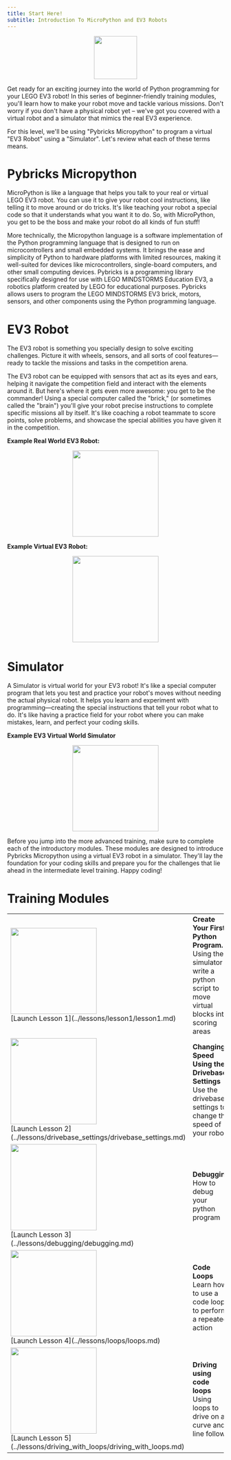 ```yaml
---
title: Start Here! 
subtitle: Introduction To MicroPython and EV3 Robots
---
```

<p  align="center"><img src="../../images/beginner.jpg" width=100></P>
Get ready for an exciting journey into the world of Python programming for your LEGO EV3 robot! In this series of beginner-friendly training modules, you'll learn how to make your robot move and tackle various missions. Don't worry if you don't have a physical robot yet – we've got you covered with a virtual robot and a simulator that mimics the real EV3 experience.

For this level, we'll be using "Pybricks Micropython" to program a virtual "EV3 Robot" using a "Simulator".  Let's review what each of these terms means.

# Pybricks Micropython
MicroPython is like a language that helps you talk to your real or virtual LEGO EV3 robot. You can use it to give your robot cool instructions, like telling it to move around or do tricks. It's like teaching your robot a special code so that it understands what you want it to do. So, with MicroPython, you get to be the boss and make your robot do all kinds of fun stuff!

More technically, the Micropython language is a software implementation of the Python programming language that is designed to run on microcontrollers and small embedded systems. It brings the ease and simplicity of Python to hardware platforms with limited resources, making it well-suited for devices like microcontrollers, single-board computers, and other small computing devices.  Pybricks is a programming library specifically designed for use with LEGO MINDSTORMS Education EV3, a robotics platform created by LEGO for educational purposes. Pybricks allows users to program the LEGO MINDSTORMS EV3 brick, motors, sensors, and other components using the Python programming language.

# EV3 Robot
The EV3 robot is something you specially design to solve exciting challenges. Picture it with wheels, sensors, and all sorts of cool features—ready to tackle the missions and tasks in the competition arena.

The EV3 robot can be equipped with sensors that act as its eyes and ears, helping it navigate the competition field and interact with the elements around it.   But here's where it gets even more awesome: you get to be the commander! Using a special computer called the "brick," (or sometimes called the "brain") you'll give your robot precise instructions to complete specific missions all by itself. It's like coaching a robot teammate to score points, solve problems, and showcase the special abilities you have given it in the competition.

__Example Real World EV3 Robot:__
<p  align="center"><img src="../../images/ev3_robot.jpg" width=200></P>

__Example Virtual EV3 Robot:__
<p  align="center"><img src="../../images/ev3_robot_sim.jpg" width=200></P>


# Simulator
A Simulator is virtual world for your EV3 robot! It's like a special computer program that lets you test and practice your robot's moves without needing the actual physical robot.  It helps you learn and experiment with programming—creating the special instructions that tell your robot what to do.  It's like having a practice field for your robot where you can make mistakes, learn, and perfect your coding skills.

__Example EV3 Virtual World Simulator__
<p  align="center"><img src="../../images/simulator.jpg" width=200></P>

Before you jump into the more advanced training, make sure to complete each of the introductory modules.  These modules are designed to introduce Pybricks Micropython using a virtual EV3 robot in a simulator. They'll lay the foundation for your coding skills and prepare you for the challenges that lie ahead in the intermediate level training. Happy coding!

# Training Modules
<TABLE>
<TR><TD><img src="../../images/first.jpg" width=200><BR>[Launch Lesson 1](../lessons/lesson1/lesson1.md)</TD><TD><B>Create Your First Python Program.</B><BR>Using the simulator write a python script to move virtual blocks into scoring areas
</TD>
</TR>

<TR><TD><img src="../../images/speed.jpg" width=200><BR>[Launch Lesson 2](../lessons/drivebase_settings/drivebase_settings.md)</TD><TD><B>Changing Speed Using the Drivebase Settings</B><BR> Use the drivebase settings to change the speed of your robot
</TD>
</TR>

<TR><TD><img src="../../images/debugging.jpg" width=200><BR>[Launch Lesson 3](../lessons/debugging/debugging.md)</TD><TD><B>Debugging</B><BR> How to debug your python program
</TD>
</TR>

<TR><TD><img src="../../images/loops.jpg" width=200><BR>[Launch Lesson 4](../lessons/loops/loops.md)</TD><TD><B>Code Loops</B><BR> Learn how to use a code loop to perform a repeated action
</TD>
</TR>

<TR><TD><img src="../../images/drive_loop.jpg" width=200><BR>[Launch Lesson 5](../lessons/driving_with_loops/driving_with_loops.md)</TD><TD><B>Driving using code loops</B><BR>  Using loops to drive on a curve and line follow
</TD>
</TR>
</TABLE>

```
